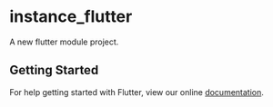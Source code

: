 # instance_flutter

A new flutter module project.

## Getting Started

For help getting started with Flutter, view our online
[documentation](https://flutter.io/).
